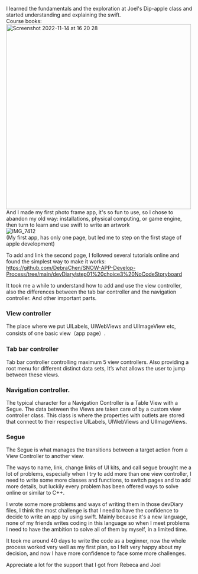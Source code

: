 I learned the fundamentals and the exploration at Joel's Dip-apple class and started understanding and explaining the swift.  
Course books:  
<img width="500" alt="Screenshot 2022-11-14 at 16 20 28" src="https://user-images.githubusercontent.com/91618091/201711428-70bdd881-ef3a-494a-9acc-f6fb9e353284.png">  
And I made my first photo frame app, it's so fun to use, so I chose to abandon my old way: installations, physical computing, or game engine, then turn to learn and use swift to write an artwork  
![IMG_7412](https://user-images.githubusercontent.com/91618091/201712446-d2005f48-b0f8-42a6-bc13-5e8bec4640f3.png)  
(My first app, has only one page, but led me to step on the first stage of apple development)   

To add and link the second page, I followed several tutorials online and found the simplest way to make it works: https://github.com/DebraChen/SNOW-APP-Develop-Process/tree/main/devDiary/step01%20choice3%20NoCodeStoryboard  
  
It took me a while to understand how to add and use the view controller, also the differences between the tab bar controller and the navigation controller. And other important parts.  
### View controller   
The place where we put UILabels, UIWebViews and UIImageView etc, consists of one basic view（app page）.  
### Tab bar controller   
Tab bar controller controlling maximum 5 view controllers. Also providing a root menu for different distinct data sets, It’s what allows the user to jump between these views.   
### Navigation controller. 
The typical character for a Navigation Controller is a Table View with a Segue. The data between the Views are taken care of by a custom view controller class. This class is where the properties with outlets are stored that connect to their respective UILabels, UIWebViews and UIImageViews.   
  
### Segue
The Segue is what manages the transitions between a target action from a View Controller to another view.  

The ways to name, link, change links of UI kits, and call segue brought me a lot of problems, especially when I try to add more than one view controller, I need to write some more classes and functions, to switch pages and to add more details, but luckily every problem has been offered ways to solve online or similar to C++.  
  
I wrote some more problems and ways of writing them in those devDiary files, I think the most challenge is that I need to have the confidence to decide to write an app by using swift. Mainly because it's a new language, none of my friends writes coding in this language so when I meet problems I need to have the ambition to solve all of them by myself, in a limited time.

It took me around 40 days to write the code as a beginner, now the whole process worked very well as my first plan, so I felt very happy about my decision, and now I have more confidence to face some more challenges.
  
Appreciate a lot for the support that I got from Rebeca and Joel
